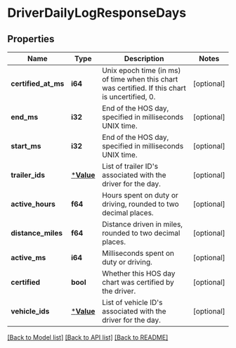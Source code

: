 # DriverDailyLogResponseDays

## Properties
Name | Type | Description | Notes
------------ | ------------- | ------------- | -------------
**certified_at_ms** | **i64** | Unix epoch time (in ms) of time when this chart was certified. If this chart is uncertified, 0. | [optional] 
**end_ms** | **i32** | End of the HOS day, specified in milliseconds UNIX time. | [optional] 
**start_ms** | **i32** | End of the HOS day, specified in milliseconds UNIX time. | [optional] 
**trailer_ids** | [***Value**](.md) | List of trailer ID's associated with the driver for the day. | [optional] 
**active_hours** | **f64** | Hours spent on duty or driving, rounded to two decimal places. | [optional] 
**distance_miles** | **f64** | Distance driven in miles, rounded to two decimal places. | [optional] 
**active_ms** | **i64** | Milliseconds spent on duty or driving. | [optional] 
**certified** | **bool** | Whether this HOS day chart was certified by the driver. | [optional] 
**vehicle_ids** | [***Value**](.md) | List of vehicle ID's associated with the driver for the day. | [optional] 

[[Back to Model list]](../README.md#documentation-for-models) [[Back to API list]](../README.md#documentation-for-api-endpoints) [[Back to README]](../README.md)


